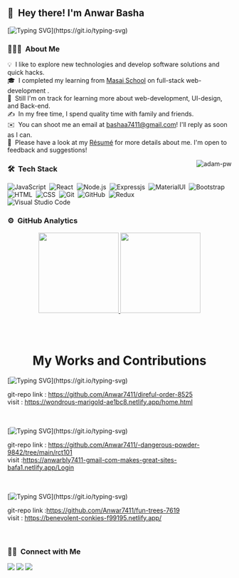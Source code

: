 ## 👋 &nbsp;Hey there! I'm Anwar Basha 

[![Typing SVG](https://readme-typing-svg.herokuapp.com?font=Architects+Daughter&color=7AF79A&size=20&lines=An+Enthusiastic+!+!+!;An+Aspiring+!+!+!;and+A+work+oriented;Full+stack+Web+Developer...;And+a+proud+Indian;)](https://git.io/typing-svg)


### 👨🏻‍💻 &nbsp;About Me

💡 &nbsp;I like to explore new technologies and develop software solutions and quick hacks.\
🎓 &nbsp;I completed my learning from [Masai School](https://www.masaischool.com/) on full-stack web-development .\
🌱 &nbsp;Still I'm on track for learning more about web-development, UI-design, and Back-end.\
✍️ &nbsp;In my free time, I spend quality time with family and friends.\
✉️ &nbsp;You can shoot me an email at bashaa7411@gmail.com! I'll reply as soon as I can.\
📄 &nbsp;Please have a look at my [Résumé](https://drive.google.com/file/d/1eoYAN2lwLjp7jPTgXW5uuuWGB5t9WEqn/view?usp=sharing) for more details about me. I'm open to feedback and suggestions!

<p><img align="right" src="https://github.com/Adam-pw/Adam-pw/blob/main/animation_500_kxa883sd.gif" alt="adam-pw" /></p>

### 🛠 &nbsp;Tech Stack
![JavaScript](https://img.shields.io/badge/-JavaScript-05122A?style=flat&logo=javascript)&nbsp;
![React](https://img.shields.io/badge/-React-05122A?style=flat&logo=react)&nbsp;
![Node.js](https://img.shields.io/badge/-Node.js-05122A?style=flat&logo=node.js)&nbsp;
![Expressjs](https://img.shields.io/badge/-Expressjs-05122A?style=flat&logoColor=092E20)&nbsp;
![MaterialUI](https://img.shields.io/badge/-MaterialUI-05122A?style=flat&logoColor=092E20)&nbsp;
![Bootstrap](https://img.shields.io/badge/-Bootstrap-05122A?style=flat&logo=bootstrap&logoColor=563D7C)\
![HTML](https://img.shields.io/badge/-HTML-05122A?style=flat&logo=HTML5)&nbsp;
![CSS](https://img.shields.io/badge/-CSS-05122A?style=flat&logo=CSS3&logoColor=1572B6)&nbsp;
![Git](https://img.shields.io/badge/-Git-05122A?style=flat&logo=git)&nbsp;
![GitHub](https://img.shields.io/badge/-GitHub-05122A?style=flat&logo=github)&nbsp;
![Redux](https://img.shields.io/badge/-Redux-05122A?style=flat&logo=redux)\
![Visual Studio Code](https://img.shields.io/badge/-Visual%20Studio%20Code-05122A?style=flat&logo=visual-studio-code&logoColor=007ACC)&nbsp;

### ⚙️ &nbsp;GitHub Analytics

<p align="center">
<a href="https://github.com/AVS1508">
  <img height="180em" src="https://github-readme-stats-eight-theta.vercel.app/api?username=Anwar7411&show_icons=true&theme=algolia&include_all_commits=true&count_private=true"/>
  <img height="180em" src="https://github-readme-stats-eight-theta.vercel.app/api/top-langs/?username=Anwar7411&layout=compact&langs_count=8&theme=algolia"/>
</a>
</p>

<br/>
<br/>
  <h1 align="center">My Works and Contributions</h1>
  
  [![Typing SVG](https://readme-typing-svg.herokuapp.com?font=Roboto&color=0AA798&size=30&lines=Blue-Fly;)](https://git.io/typing-svg)

git-repo link : https://github.com/Anwar7411/direful-order-8525
    <br/>
visit : https://wondrous-marigold-ae1bc8.netlify.app/home.html
<br/>
<br/>
<br/>


  [![Typing SVG](https://readme-typing-svg.herokuapp.com?font=Roboto&color=0AA798&size=30&lines=DNA;)](https://git.io/typing-svg)

git-repo link : https://github.com/Anwar7411/-dangerous-powder-9842/tree/main/rct101
<br/>
visit :https://anwarbly7411-gmail-com-makes-great-sites-bafa1.netlify.app/Login
<br/>
  <br/>
  <br/>
  
   [![Typing SVG](https://readme-typing-svg.herokuapp.com?font=Roboto&color=0AA798&size=30&lines=Deccan+Chronicle;)](https://git.io/typing-svg)

git-repo link :https://github.com/Anwar7411/fun-trees-7619
  <br/>
visit : https://benevolent-conkies-f99195.netlify.app/
<br/>
  <br/>
  <br/>
  
  

### 🤝🏻 &nbsp;Connect with Me

<p align="center">

<a href="https://www.linkedin.com/in/anwar-basha-71a2b920b/"><img src="https://img.shields.io/badge/-Anwar%20Basha-0077B5?style=flat&logo=Linkedin&logoColor=white"/></a>
<a href="mailto:bashaa7411@gmail.com"><img src="https://img.shields.io/badge/-bashaa7411@gmail.com-D14836?style=flat&logo=Gmail&logoColor=white"/></a>
<a href="https://www.facebook.com/profile.php?id=100008824960658"><img src="https://img.shields.io/badge/-Anwar%20Basha-1877F2?style=flat&logo=Facebook&logoColor=white"/></a>


</p>

